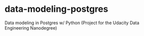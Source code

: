 # data-modeling-postgres
Data modeling in Postgres w/ Python (Project for the Udacity Data Engineering Nanodegree)
